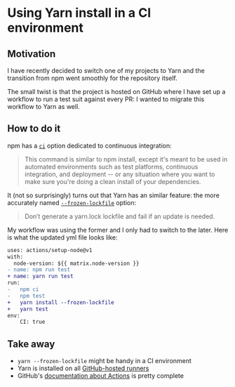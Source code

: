 [//]: # 'date 2020-10-31'
[//]: # 'tags Yarn, npm, GitHub'

# Using Yarn install in a CI environment

## Motivation

I have recently decided to switch one of my projects to Yarn and the transition from npm went smoothly for the repository itself.

The small twist is that the project is hosted on GitHub where I have set up a workflow to run a test suit against every PR: I wanted to migrate this workflow to Yarn as well.

## How to do it

npm has a [`ci`](https://docs.npmjs.com/cli/v6/commands/npm-ci#description) option dedicated to continuous integration:

> This command is similar to npm install, except it's meant to be used in automated environments such as test platforms, continuous integration, and deployment -- or any situation where you want to make sure you're doing a clean install of your dependencies.

It (not so surprisingly) turns out that Yarn has an similar feature: the more accurately named [`--frozen-lockfile`](https://classic.yarnpkg.com/en/docs/cli/install#toc-yarn-install-frozen-lockfile) option:

> Don’t generate a yarn.lock lockfile and fail if an update is needed.

My workflow was using the former and I only had to switch to the later. Here is what the updated yml file looks like:

```diff
uses: actions/setup-node@v1
with:
  node-version: ${{ matrix.node-version }}
- name: npm run test
+ name: yarn run test
run:
-	npm ci
-	npm test
+	yarn install --frozen-lockfile
+	yarn test
env:
	CI: true
```

## Take away

- `yarn --frozen-lockfile` might be handy in a CI environment
- Yarn is installed on all [GitHub-hosted runners](https://docs.github.com/en/free-pro-team@latest/actions/guides/building-and-testing-nodejs#installing-dependencies)
- GitHub's [documentation about Actions](https://docs.github.com/en/free-pro-team@latest/actions/guides/building-and-testing-nodejs) is pretty complete
